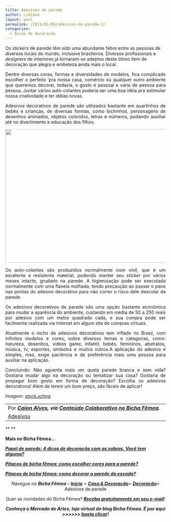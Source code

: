 ```yaml
---
title: Adesivos de parede
author: Lidiane
layout: post
permalink: /2011/01/05/adesivos-de-parede-2/
categories:
  - Dicas de Decoração
---
```

Os _stickers_ de parede têm sido uma abundante febre entre as pessoas de diversos locais do mundo, inclusive brasileiros. Diversos profissionais e _designers_ de interiores já tornaram-se adeptos deste ótimo item de decoração que alegra e embeleza ainda mais o local.

<p style="text-align: justify;">
  Dentre diversas cores, formas e diversidades de modelos, fica complicado escolher o perfeito ‘pra nossa casa, comércio ou qualquer outro ambiente que queremos decorar, todavia, o gosto é pessoal e varia de pessoa para pessoa. Juntar vários auto-colantes poderia ser uma boa idéia pra estimular nossa criatividade e ter idéias novas.
</p>

<p style="text-align: justify;">
  <!--more-->
</p>

<p style="text-align: justify;">
  Adesivos decorativos de parede são utilizados bastante em quartinhos de bebês e crianças, de diversas formas, como bichinhos, personagens de desenhos animados, objetos coloridos, letras e números, podendo auxiliar até no divertimento e educação dos filhos.
</p>

<p style="text-align: center;">
  <a href="https://www.trololodemulher.com.br/2010/12/Adesivo.jpg"><img class="alignnone size-full wp-image-5676" title="Adesivo" src="https://www.trololodemulher.com.br/2010/12/Adesivo.jpg" alt="" width="560" height="420" /></a>
</p>

<p style="text-align: justify;">
  Os auto-colantes são produzidos normalmente com vinil, que é um excelente e resistente material, podendo manter seu <em>sticker</em> por vários meses intacto, grudado na parede. A higienização pode ser executada normalmente com uma flanela molhada, tendo precaução ao passar o pano nas pontas do adesivo decorativo para não correr o risco dele descolar da parede.
</p>

<p style="text-align: justify;">
  Os adesivos decorativos de parede são uma opção bastante econômica para mudar a aparência do ambiente, custando em média de 50 a 250 reais por adesivo com um metro quadrado cada, e sua compra pode ser facilmente realizada via internet em algum site de compras virtuais.
</p>

<p style="text-align: justify;">
  Atualmente o nicho de adesivos decorativos tem inflado no Brasil, com infinitos modelos e cores, sobre diversos temas e categorias, como: natureza, desenhos, videos game, infantil, bebês, femininos, abstratos, música, tv, esportes, símbolos e muitos outros.A aplicação do adesivo é simples, mas, exige paciência e de preferência mais uma pessoa para auxiliar na aplicação.
</p>

<p style="text-align: justify;">
  Concluindo: Não aguenta mais ver quela parede branca e sem vida? Gostaria mudar algo na decoração ou tematizar sua casa? Gostaria de propagar bom gosto em forma de decoração? Escolha os adesivos decorativos! Além de terem um bom preço, são fáceis de aplicar!
</p>

_Imagem:_ <a href="http://www.sxc.hu/" target="_blank" rel="noopener noreferrer"><em>stock.xchng</em></a>

<table border="0" cellspacing="0" cellpadding="0" width="600">
  <tr>
    <td width="600" valign="top">
      Por <strong><em><a href="http://www.trololodemulher.com.br/category/colaboradores/caion-alves/" target="_self">Caion Alves</a>, via <a href="http://www.trololodemulher.com.br/para-voce/conteudo-colaborativo/" target="_self">Conteúdo Colaborativo no Bicha Fêmea</a>.</em></strong>
    </td>
  </tr>
  
  <tr>
    <td width="600" valign="top">
      <a href="http://www.adesivou.com/" target="_blank" rel="noopener noreferrer">Adesivou</a>
    </td>
  </tr>
</table>

** **

**Mais no Bicha Fêmea…**

**_[Papel de parede: 4 dicas de decoração com as sobras. Você tem alguma?](http://www.trololodemulher.com.br/2010/10/15/papel-de-parede/)_**

**_[Pitacos de bicha fêmea: como escolher cores para a parede?](http://www.trololodemulher.com.br/2010/05/31/cores-para-parede/)_**

**_[Pitacos de bicha fêmea: como decorar a parede da escada?](http://www.trololodemulher.com.br/2010/05/24/como-decorar-parede-escada/)_**

<p style="text-align: center;">
  Navegue no <strong><em>Bicha Fêmea</em></strong> – <strong><em><a href="http://www.trololodemulher.com.br/">Início</a></em></strong> > <strong><em><a href="http://www.trololodemulher.com.br/casaedecoracao/">Casa & Decoração</a></em></strong>> <a href="http://www.trololodemulher.com.br/category/decoracao/"><strong><em>Decoração</em></strong></a>> Adesivos de parede
</p>

<p style="text-align: center;">
  Quer as novidades do Bicha Fêmea? <strong><em><a href="http://feedburner.google.com/fb/a/mailverify?uri=blogbichafemea&loc=pt_BR">Receba gratuitamente em seu e-mail</a></em></strong>!
</p>

<p style="text-align: center;">
  <strong><em>Conheça o Mercado de Artes, loja virtual do blog Bicha Fêmea. É por aqui >>>>>> </em><a href="http://www.trololodemulher.com.br/loja/"><em>basta clicar</em></a><em>!</em></strong>
</p>